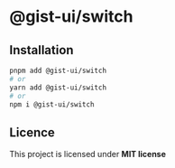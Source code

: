 # @gist-ui/switch



## Installation

```bash
pnpm add @gist-ui/switch
# or
yarn add @gist-ui/switch
# or
npm i @gist-ui/switch
```

## Licence

This project is licensed under **MIT license**